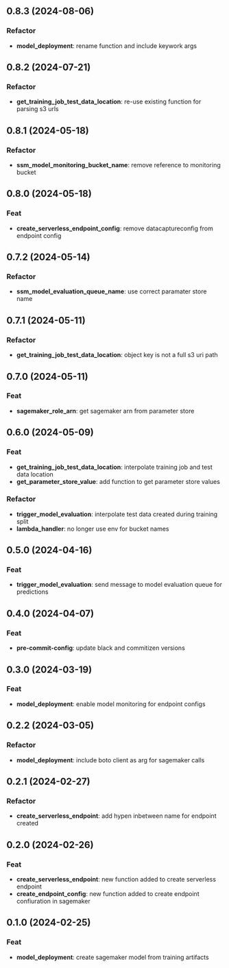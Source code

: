 ## 0.8.3 (2024-08-06)

### Refactor

- **model_deployment**: rename function and include keywork args

## 0.8.2 (2024-07-21)

### Refactor

- **get_training_job_test_data_location**: re-use existing function for parsing s3 urls

## 0.8.1 (2024-05-18)

### Refactor

- **ssm_model_monitoring_bucket_name**: remove reference to monitoring bucket

## 0.8.0 (2024-05-18)

### Feat

- **create_serverless_endpoint_config**: remove datacaptureconfig from endpoint config

## 0.7.2 (2024-05-14)

### Refactor

- **ssm_model_evaluation_queue_name**: use correct paramater store name

## 0.7.1 (2024-05-11)

### Refactor

- **get_training_job_test_data_location**: object key is not a full s3 uri path

## 0.7.0 (2024-05-11)

### Feat

- **sagemaker_role_arn**: get sagemaker arn from parameter store

## 0.6.0 (2024-05-09)

### Feat

- **get_training_job_test_data_location**: interpolate training job and test data location
- **get_parameter_store_value**: add function to get parameter store values

### Refactor

- **trigger_model_evaluation**: interpolate test data created during training split
- **lambda_handler**: no longer use env for bucket names

## 0.5.0 (2024-04-16)

### Feat

- **trigger_model_evaluation**: send message to model evaluation queue for predictions

## 0.4.0 (2024-04-07)

### Feat

- **pre-commit-config**: update black and commitizen versions

## 0.3.0 (2024-03-19)

### Feat

- **model_deployment**: enable model monitoring for endpoint configs

## 0.2.2 (2024-03-05)

### Refactor

- **model_deployment**: include boto client as arg for sagemaker calls

## 0.2.1 (2024-02-27)

### Refactor

- **create_serverless_endpoint**: add hypen inbetween name for endpoint created

## 0.2.0 (2024-02-26)

### Feat

- **create_serverless_endpoint**: new function added to create serverless endpoint
- **create_endpoint_config**: new function added to create endpoint confiuration in sagemaker

## 0.1.0 (2024-02-25)

### Feat

- **model_deployment**: create sagemaker model from training artifacts
